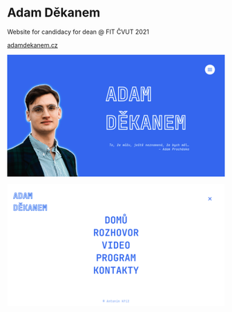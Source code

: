 # Adam Děkanem

Website for candidacy for dean @ FIT ČVUT 2021

[adamdekanem.cz](https://adamdekanem.cz)

![](./adamdekanem_readme_1.png)

![](./adamdekanem_readme_2.png)
